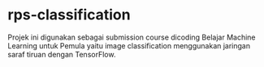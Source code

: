 # rps-classification

Projek ini digunakan sebagai submission course dicoding Belajar Machine Learning untuk Pemula yaitu image classification menggunakan jaringan saraf tiruan dengan TensorFlow.
